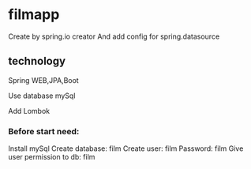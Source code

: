 # filmapp

Create by spring.io creator
And add config for spring.datasource

## technology

Spring WEB,JPA,Boot

Use database mySql 

Add Lombok

### Before start need:

Install mySql
Create database: film
Create user: film 
Password: film
Give user permission to db: film

